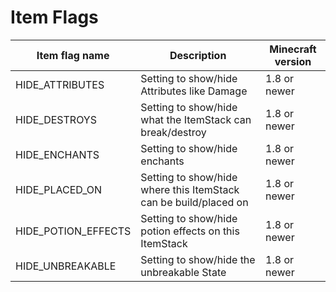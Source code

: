 # Item Flags
| Item flag name        | Description                                                      | Minecraft version |
|-----------------------|------------------------------------------------------------------|-------------------|
| HIDE_ATTRIBUTES       | Setting to show/hide Attributes like Damage                      | 1.8 or newer      |
| HIDE_DESTROYS         | Setting to show/hide what the ItemStack can break/destroy        | 1.8 or newer      |
| HIDE_ENCHANTS         | Setting to show/hide enchants                                    | 1.8 or newer      |
| HIDE_PLACED_ON        | Setting to show/hide where this ItemStack can be build/placed on | 1.8 or newer      |
| HIDE_POTION_EFFECTS   | Setting to show/hide potion effects on this ItemStack            | 1.8 or newer      |
| HIDE_UNBREAKABLE      | Setting to show/hide the unbreakable State                       | 1.8 or newer      |
